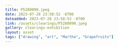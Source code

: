 ```yaml
---
title: P5280090.jpeg
date: 2023-07-28 23:58:52 -0700
dateadded: 2023-07-28 23:58:52 -0700
link: /assets/clearings/P5280090.jpeg
gallery: clearings-exhibition
layout: asset
tags: ["drawing", "art", "Martha", "Grapefruits"]
--- 
```


